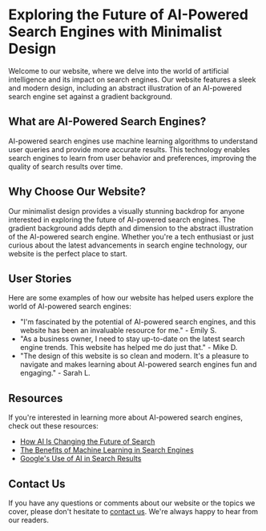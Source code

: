 <!--font:Great Vibes-->

# Exploring the Future of AI-Powered Search Engines with Minimalist Design

Welcome to our website, where we delve into the world of artificial intelligence and its impact on search engines. Our website features a sleek and modern design, including an abstract illustration of an AI-powered search engine set against a gradient background.

## What are AI-Powered Search Engines?

AI-powered search engines use machine learning algorithms to understand user queries and provide more accurate results. This technology enables search engines to learn from user behavior and preferences, improving the quality of search results over time.

## Why Choose Our Website?

Our minimalist design provides a visually stunning backdrop for anyone interested in exploring the future of AI-powered search engines. The gradient background adds depth and dimension to the abstract illustration of the AI-powered search engine. Whether you're a tech enthusiast or just curious about the latest advancements in search engine technology, our website is the perfect place to start.

## User Stories

Here are some examples of how our website has helped users explore the world of AI-powered search engines:

- "I'm fascinated by the potential of AI-powered search engines, and this website has been an invaluable resource for me." - Emily S.
- "As a business owner, I need to stay up-to-date on the latest search engine trends. This website has helped me do just that." - Mike D.
- "The design of this website is so clean and modern. It's a pleasure to navigate and makes learning about AI-powered search engines fun and engaging." - Sarah L.

## Resources

If you're interested in learning more about AI-powered search engines, check out these resources:

- [How AI Is Changing the Future of Search](#)
- [The Benefits of Machine Learning in Search Engines](#)
- [Google's Use of AI in Search Results](#)

## Contact Us

If you have any questions or comments about our website or the topics we cover, please don't hesitate to [contact us](#). We're always happy to hear from our readers.

<!--

Write me content for website with wallpaper which alt text is:

"A wallpaper featuring an abstract illustration of an AI-powered search engine, with a minimalist and modern design, set against a gradient background."

The name/title of the page should not be 1:1 copy of the alt text but rather a real content of the website which is using this wallpaper.

- Use markdown format 
- Start with heading
- Heading should be short and concise
- The content should look like a real website 
- The website should not be about the wallpaper, wallpaper is just a related background
- Heading should be contain work "wallpaper" or "background"
- Include real sections like references, contact, user stories, etc. use things relevant to the page purpose.
- Feel free to use structure like headings, bullets, numbering, blockquotes, paragraphs, horizontal lines, etc.
- You can use formatting like bold or _italic_
- You can include UTF-8 emojis
- Links should be only #hash anchors (and you can refer to the document itself)
- Do not include images


---


# Discover the Power of AI-Powered Search Engines with Our Minimalist Wallpaper

Welcome to our website, where we explore the world of artificial intelligence and its impact on search engines. Our minimalist wallpaper featuring an abstract illustration of an AI-powered search engine is the perfect backdrop for anyone interested in this exciting field.

## What is an AI-Powered Search Engine?

An AI-powered search engine uses machine learning algorithms to understand user queries and provide more accurate results. This technology allows search engines to learn from user behavior and preferences, improving the quality of search results over time.

## Why Use Our Wallpaper?

Our wallpaper provides a sleek and modern design that will enhance any workspace. The gradient background adds depth and dimension to the minimalist illustration of the AI-powered search engine. Whether you are a tech enthusiast or just looking for a stylish background, our wallpaper is sure to impress.

## User Stories

Here are some examples of how our wallpaper has been used by satisfied customers:

- "I love the futuristic feel of this wallpaper. It really inspires me to think about what the future of technology holds." - John D.
- "As a software developer, I spend a lot of time staring at my computer screen. This wallpaper helps keep me motivated and focused." - Sarah K.
- "The colors and design of this wallpaper are so calming. It's the perfect background for when I need to take a break from work and relax." - David L.

## References

For more information on AI-powered search engines, check out these resources:

- [How AI Is Changing the Future of Search](#)
- [The Benefits of Machine Learning in Search Engines](#)
- [Google's Use of AI in Search Results](#)

## Contact Us

If you have any questions or comments about our wallpaper or the topics we cover on our website, please don't hesitate to [contact us](#). We would love to hear from you!


---


Heading should not include word "wallpaper". The website should not be about the wallpaper itself, wallpaper is just a related background, rewrite whole content.


---


# Exploring the Future of AI-Powered Search Engines with Minimalist Design

Welcome to our website, where we delve into the world of artificial intelligence and its impact on search engines. Our website features a sleek and modern design, including an abstract illustration of an AI-powered search engine set against a gradient background.

## What are AI-Powered Search Engines?

AI-powered search engines use machine learning algorithms to understand user queries and provide more accurate results. This technology enables search engines to learn from user behavior and preferences, improving the quality of search results over time.

## Why Choose Our Website?

Our minimalist design provides a visually stunning backdrop for anyone interested in exploring the future of AI-powered search engines. The gradient background adds depth and dimension to the abstract illustration of the AI-powered search engine. Whether you're a tech enthusiast or just curious about the latest advancements in search engine technology, our website is the perfect place to start.

## User Stories

Here are some examples of how our website has helped users explore the world of AI-powered search engines:

- "I'm fascinated by the potential of AI-powered search engines, and this website has been an invaluable resource for me." - Emily S.
- "As a business owner, I need to stay up-to-date on the latest search engine trends. This website has helped me do just that." - Mike D.
- "The design of this website is so clean and modern. It's a pleasure to navigate and makes learning about AI-powered search engines fun and engaging." - Sarah L.

## Resources

If you're interested in learning more about AI-powered search engines, check out these resources:

- [How AI Is Changing the Future of Search](#)
- [The Benefits of Machine Learning in Search Engines](#)
- [Google's Use of AI in Search Results](#)

## Contact Us

If you have any questions or comments about our website or the topics we cover, please don't hesitate to [contact us](#). We're always happy to hear from our readers.

-->
